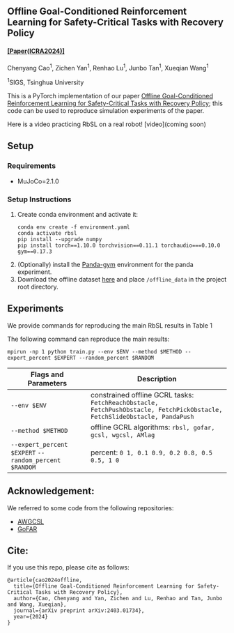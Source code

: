 ## Offline Goal-Conditioned Reinforcement Learning for Safety-Critical Tasks with Recovery Policy

#### [[Paper(ICRA2024)]](https://arxiv.org/abs/2403.01734)

Chenyang Cao<sup>1</sup>, Zichen Yan<sup>1</sup>, Renhao Lu<sup>1</sup>, Junbo Tan<sup>1</sup>, Xueqian Wang<sup>1</sup>

<sup>1</sup>SIGS, Tsinghua University

This is a PyTorch implementation of our paper [Offline Goal-Conditioned Reinforcement Learning for Safety-Critical Tasks with Recovery Policy](https://arxiv.org/abs/2403.01734); this code can be used to reproduce simulation experiments of the paper. 

Here is a video practicing RbSL on a real robot!
[video](coming soon)

## Setup
### Requirements
- MuJoCo=2.1.0

### Setup Instructions
1. Create conda environment and activate it:
     ```
     conda env create -f environment.yaml
     conda activate rbsl
     pip install --upgrade numpy
     pip install torch==1.10.0 torchvision==0.11.1 torchaudio===0.10.0 gym==0.17.3
2. (Optionally) install the [Panda-gym](https://github.com/qgallouedec/panda-gym) environment for the panda experiment.
3. Download the offline dataset [here](https://cloud.tsinghua.edu.cn/d/22d96f1efa0942d0b551/) and place ```/offline_data``` in the project root directory.

## Experiments
We provide commands for reproducing the main RbSL results in Table 1

The following command can reproduce the main results:
```
mpirun -np 1 python train.py --env $ENV --method $METHOD --expert_percent $EXPERT --random_percent $RANDOM
```
| Flags and Parameters  | Description |
| ------------- | ------------- |
| ``--env $ENV``  | constrained offline GCRL tasks: ```FetchReachObstacle, FetchPushObstacle, FetchPickObstacle, FetchSlideObstacle, PandaPush```|
| ``--method $METHOD``  | offline GCRL algorithms: ```rbsl, gofar, gcsl, wgcsl, AMlag```|
| ``--expert_percent $EXPERT`` ``--random_percent $RANDOM``  | percent: ```0 1, 0.1 0.9, 0.2 0.8, 0.5 0.5, 1 0```|

## Acknowledgement:
We referred to some code from the following repositories:
- [AWGCSL](https://github.com/YangRui2015/AWGCSL)
- [GoFAR](https://github.com/JasonMa2016/GoFAR)

## Cite:
If you use this repo, please cite as follows:
```
@article{cao2024offline,
  title={Offline Goal-Conditioned Reinforcement Learning for Safety-Critical Tasks with Recovery Policy},
  author={Cao, Chenyang and Yan, Zichen and Lu, Renhao and Tan, Junbo and Wang, Xueqian},
  journal={arXiv preprint arXiv:2403.01734},
  year={2024}
}
```
